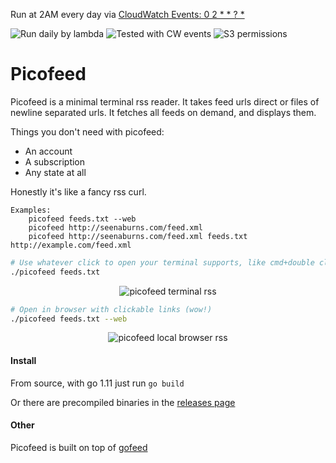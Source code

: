 Run at 2AM every day via [CloudWatch Events: 0 2 \* \* ? \*](https://docs.aws.amazon.com/AmazonCloudWatch/latest/events/ScheduledEvents.html)

<img src="https://s.natalian.org/2019-01-09/1546999342_2558x1406.png" alt="Run daily by lambda">
<img src="https://s.natalian.org/2019-01-08/1546958429_2560x1440.png" alt="Tested with CW events">
<img src="https://s.natalian.org/2019-01-08/1546958519_1534x1406.png" alt="S3 permissions">

# Picofeed

Picofeed is a minimal terminal rss reader. It takes feed urls direct or files
of newline separated urls. It fetches all feeds on demand, and displays them.

Things you don't need with picofeed:

- An account
- A subscription
- Any state at all

Honestly it's like a fancy rss curl.

```
Examples:
    picofeed feeds.txt --web
    picofeed http://seenaburns.com/feed.xml
    picofeed http://seenaburns.com/feed.xml feeds.txt http://example.com/feed.xml
```

```sh
# Use whatever click to open your terminal supports, like cmd+double click in OSX's Terminal.app
./picofeed feeds.txt
```

<p align="center">
      <img alt="picofeed terminal rss" src="https://user-images.githubusercontent.com/2801344/49423749-45c6d080-f74d-11e8-8b61-18fc589bb857.png"/>
</p>

```sh
# Open in browser with clickable links (wow!)
./picofeed feeds.txt --web
```

<p align="center">
      <img alt="picofeed local browser rss" src="https://user-images.githubusercontent.com/2801344/49423747-4495a380-f74d-11e8-8452-0e2ee826166d.png"/>
</p>

#### Install

From source, with go 1.11 just run `go build`

Or there are precompiled binaries in the [releases page](https://github.com/seenaburns/picofeed/releases/latest)

#### Other

Picofeed is built on top of [gofeed](https://github.com/mmcdole/gofeed)
